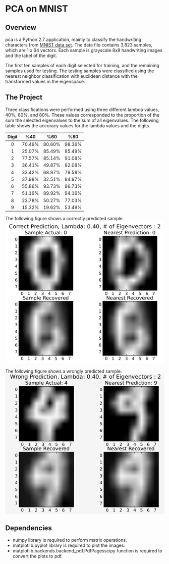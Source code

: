# PCA on MNIST

[//]: # (Image References)
[image1]: ./output_images/correctsample.jpg "Correct Sample"
[image2]: ./output_images/wrongsample.jpg "Wrong Sample"

## Overview

pca is a Python 2.7 application, mainly to classify the handwriting characters from [MNIST data set](http://yann.lecun.com/exdb/mnist/). The data file contains 3,823 samples, which are 1 x 64 vectors. Each sample is grayscale 8x8 handwriting images and the label of the digit.

The first ten samples of each digit selected for training, and the remaining samples used for testing. The testing samples were classified using the nearest neighbor classification with euclidean distance with the transformed values in the eigenspace.


## The Project

Three classifications were performed using three different lambda values, 40%, 60%, and 80%. These values corresponded to the proportion of the sum the selected eigenvalues to the sum of all eigenvalues. The following table shows the accuracy values for the lambda values and the digits.

| Digit |  %40   |  %60   |  %80   |
|:-----:|:------:|:------:|:------:|
|   0   | 70.49% | 80.60% | 98.36% |
|   1   | 25.07% | 85.49% | 85.49% |
|   2   | 77.57% | 85.14% | 91.08% |
|   3   | 36.41% | 49.87% | 92.08% |
|   4   | 33.42% | 68.97% | 79.58% |
|   5   | 37.98% | 32.51% | 84.97% |
|   6   | 55.86% | 93.73% | 96.73% |
|   7   | 51.19% | 89.92% | 94.16% |
|   8   | 23.78% | 50.27% | 77.03% |
|   9   | 15.32% | 19.62% | 53.49% |

The following figure shows a correctly predicted sample.
![alt text][image1]


The following figure shows a wrongly predicted sample.
![alt text][image2]


## Dependencies
* numpy library is required to perform matrix operations.
* matplotlib.pyplot library is required to plot the images.
* matplotlib.backends.backend_pdf.PdfPagesscipy function is required to convert the plots to pdf.
